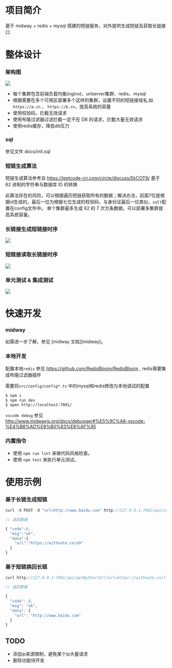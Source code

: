 # 项目简介
基于 midway + redis + mysql 搭建的短链服务，对外提供生成短链及获取长链接口


# 整体设计

### 架构图
![](https://withnate-1259201219.cos.ap-shanghai.myqcloud.com/pics/deploy_region.jpg)

- 每个集群包含前端负载均衡(nginx)、urlserver集群、redis、mysql
- 根据需要在多个可用区部署多个这样的集群，设置不同的短链接域名,如 `https://a.cn` 、 `https://b.cn`，提高系统的容量
- 使用校验码，拦截无效请求
- 使用布隆过滤器过滤拦截一定不在 DB 的请求，拦截大量无效请求
- 使用redis缓存，降低db压力

### sql
参见文件 docs/init.sql

### 短链生成算法

短链生成算法参考自 https://leetcode-cn.com/circle/discuss/EkCOT9/
基于 62 进制的字符串与数据库 ID 的转换

此算法存在的风险，可以根据遍历短链获取所有的数据；解决办法，前面7位是根据id生成的，最后一位为根据七位生成的校验码，与身份证最后一位类似，`salt`配置在config文件中。
单个集群最多生成 62 的 7 次方条数据，可以部署多集群提高系统容量。

### 长链接生成短链接时序

![](https://withnate-1259201219.cos.ap-shanghai.myqcloud.com/pics/long.jpg)

### 短链接读取长链接时序
![](https://withnate-1259201219.cos.ap-shanghai.myqcloud.com/pics/short.jpg)

### 单元测试 & 集成测试
![](https://withnate-1259201219.cos.ap-shanghai.myqcloud.com/pics/cov.jpg)

# 快速开发


### midway

如需进一步了解，参见 [midway 文档][midway]。

### 本地开发

配置本地`redis` 参见 https://github.com/RedisBloom/RedisBloom , redis需要集成布隆过滤器插件

需要将`src/config/config*.ts` 中的mysql和redis修改为本地调试的配置

```bash
$ npm i
$ npm run dev
$ open http://localhost:7001/
```

`vscode debug` 参见 http://www.midwayjs.org/docs/debugger#%E5%9C%A8-vscode-%E4%B8%AD%E8%B0%83%E8%AF%95


### 内置指令

- 使用 `npm run lint` 来做代码风格检查。
- 使用 `npm test` 来执行单元测试。

# 使用示例

### 基于长链生成短链

```js
curl -X POST -d "url=http://www.baidu.com" http://127.0.0.1:7001/api/createByLongUrl

// 返回数据

{ "code":0,
  "msg":"ok",
  "data":{
    "url":"https://withnate.cn/o9"
  }
}
```

### 基于短链换回长链

```js
curl http://127.0.0.1:7001/api/getByShortUrl?url=https://withnate.cn/l

// 返回数据

{
  "code": 0,
  "msg": "ok",
  "data": {
    "url": "http://www.baidu.com"
  }
}
```

## TODO

- 添加ip来源限制，避免某个ip大量请求
- 删除功能待开发
